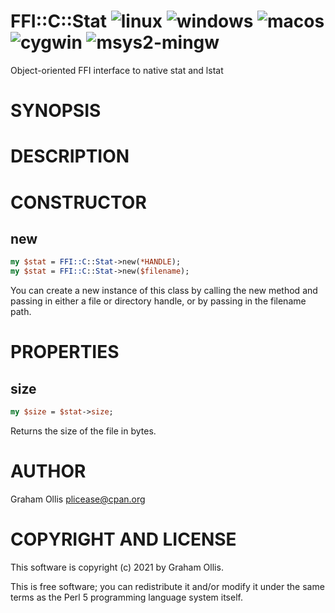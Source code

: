 # FFI::C::Stat ![linux](https://github.com/uperl/FFI-C-Stat/workflows/linux/badge.svg) ![windows](https://github.com/uperl/FFI-C-Stat/workflows/windows/badge.svg) ![macos](https://github.com/uperl/FFI-C-Stat/workflows/macos/badge.svg) ![cygwin](https://github.com/uperl/FFI-C-Stat/workflows/cygwin/badge.svg) ![msys2-mingw](https://github.com/uperl/FFI-C-Stat/workflows/msys2-mingw/badge.svg)

Object-oriented FFI interface to native stat and lstat

# SYNOPSIS

# DESCRIPTION

# CONSTRUCTOR

## new

```perl
my $stat = FFI::C::Stat->new(*HANDLE);
my $stat = FFI::C::Stat->new($filename);
```

You can create a new instance of this class by calling the new method and passing in
either a file or directory handle, or by passing in the filename path.

# PROPERTIES

## size

```perl
my $size = $stat->size;
```

Returns the size of the file in bytes.

# AUTHOR

Graham Ollis <plicease@cpan.org>

# COPYRIGHT AND LICENSE

This software is copyright (c) 2021 by Graham Ollis.

This is free software; you can redistribute it and/or modify it under
the same terms as the Perl 5 programming language system itself.
